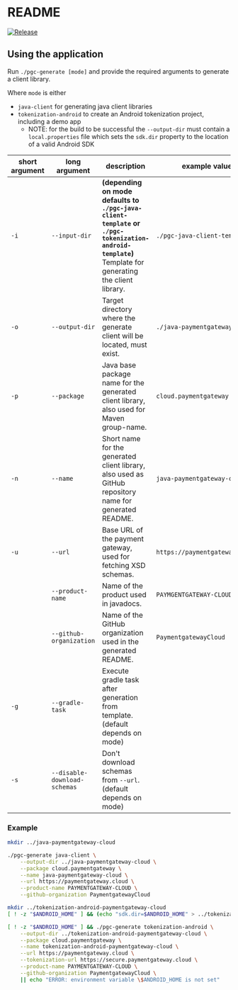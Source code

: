 
# README

[![Release](https://jitpack.io/v/com.ixopay/pgc-java-client.svg)](https://jitpack.io/#com.ixopay/pgc-java-client)

## Using the application

Run `./pgc-generate [mode]` and provide the required arguments to generate a client library.

Where `mode` is either

 * `java-client` for generating java client libraries
 * `tokenization-android` to create an Android tokenization project, including a demo app
   * NOTE: for the build to be successful the `--output-dir` must contain a `local.properties` file which sets the `sdk.dir` property to the location of a valid Android SDK

| short argument | long argument | description | example value |
|---|---|---|---|
| `-i` | `--input-dir` | **(depending on mode defaults to `./pgc-java-client-template` or `./pgc-tokenization-android-template`)** Template for generating the client library. | `./pgc-java-client-template` |
| `-o` | `--output-dir` | Target directory where the generate client will be located, must exist. | `./java-paymentgateway-cloud` |
| `-p` | `--package` | Java base package name for the generated client library, also used for Maven group-name. | `cloud.paymentgateway` |
| `-n` | `--name` | Short name for the generated client library, also used as GitHub repository name for generated README. | `java-paymentgateway-cloud` |
| `-u` | `--url` | Base URL of the payment gateway, used for fetching XSD schemas. | `https://paymentgateway.cloud` |
| | `--product-name` | Name of the product used in javadocs. | `PAYMGENTGATEWAY-CLOUD` |
| | `--github-organization` | Name of the GitHub organization used in the generated README. | `PaymentgatewayCloud` |
| `-g` | `--gradle-task` | Execute gradle task after generation from template. (default depends on mode) | |
| `-s` | `--disable-download-schemas` | Don't download schemas from `--url`. (default depends on mode) | |

### Example

```bash
mkdir ../java-paymentgateway-cloud

./pgc-generate java-client \
    --output-dir ../java-paymentgateway-cloud \
    --package cloud.paymentgateway \
    --name java-paymentgateway-cloud \
    --url https://paymentgateway.cloud \
    --product-name PAYMENTGATEWAY-CLOUD \
    --github-organization PaymentgatewayCloud
```

```bash
mkdir ../tokenization-android-paymentgateway-cloud
[ ! -z "$ANDROID_HOME" ] && (echo "sdk.dir=$ANDROID_HOME" > ../tokenization-android-paymentgateway-cloud/local.properties) || echo "ERROR: environment variable \$ANDROID_HOME is not set"  

[ ! -z "$ANDROID_HOME" ] && ./pgc-generate tokenization-android \
    --output-dir ../tokenization-android-paymentgateway-cloud \
    --package cloud.paymentgateway \
    --name tokenization-android-paymentgateway-cloud \
    --url https://paymentgateway.cloud \
    --tokenization-url https://secure.paymentgateway.cloud \
    --product-name PAYMENTGATEWAY-CLOUD \
    --github-organization PaymentgatewayCloud \
    || echo "ERROR: environment variable \$ANDROID_HOME is not set"
```
